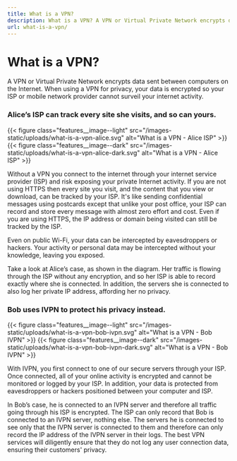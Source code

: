 ```yaml
---
title: What is a VPN?
description: What is a VPN? A VPN or Virtual Private Network encrypts data sent between computers on the Internet. When using a VPN for privacy, your data is encrypted so your ISP or mobile network provider cannot surveil your internet activity.
url: what-is-a-vpn/
---
```

# What is a VPN?

A VPN or Virtual Private Network encrypts data sent between computers on the Internet. When using a VPN for privacy, your data is encrypted so your ISP or mobile network provider cannot surveil your internet activity.

### Alice’s ISP can track every site she visits, and so can yours.

{{< figure class="features__image--light" src="/images-static/uploads/what-is-a-vpn-alice.svg" alt="What is a VPN - Alice ISP" >}}
{{< figure class="features__image--dark" src="/images-static/uploads/what-is-a-vpn-alice-dark.svg" alt="What is a VPN - Alice ISP" >}}

Without a VPN you connect to the internet through your internet service provider (ISP) and risk exposing your private Internet activity. If you are not using HTTPS then every site you visit, and the content that you view or download, can be tracked by your ISP. It's like sending confidential messages using postcards except that unlike your post office, your ISP can record and store every message with almost zero effort and cost. Even if you are using HTTPS, the IP address or domain being visited can still be tracked by the ISP. 

Even on public Wi-Fi, your data can be intercepted by eavesdroppers or hackers. Your activity or personal data may be intercepted without your knowledge, leaving you exposed.

Take a look at Alice’s case, as shown in the diagram. Her traffic is flowing through the ISP without any encryption, and so her ISP is able to record exactly where she is connected. In addition, the servers she is connected to also log her private IP address, affording her no privacy.

### Bob uses IVPN to protect his privacy instead.

{{< figure class="features__image--light" src="/images-static/uploads/what-is-a-vpn-bob-ivpn.svg" alt="What is a VPN - Bob IVPN" >}}
{{< figure class="features__image--dark" src="/images-static/uploads/what-is-a-vpn-bob-ivpn-dark.svg" alt="What is a VPN - Bob IVPN" >}}

With IVPN, you first connect to one of our secure servers through your ISP. Once connected, all of your online activity is encrypted and cannot be monitored or logged by your ISP. In addition, your data is protected from eavesdroppers or hackers positioned between your computer and ISP.

In Bob’s case, he is connected to an IVPN server and therefore all traffic going through his ISP is encrypted. The ISP can only record that Bob is connected to an IVPN server, nothing else. The servers he is connected to see only that the IVPN server is connected to them and therefore can only record the IP address of the IVPN server in their logs. The best VPN services will diligently ensure that they do not log any user connection data, ensuring their customers' privacy.
